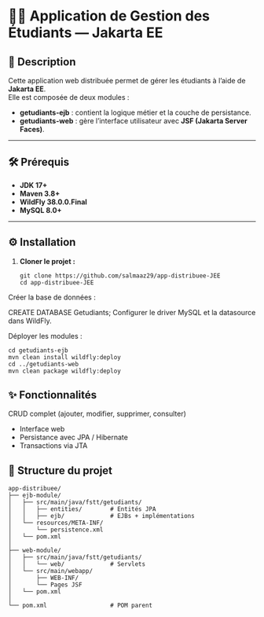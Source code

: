 # 🧑‍🎓 Application de Gestion des Étudiants — Jakarta EE

## 📖 Description

Cette application web distribuée permet de gérer les étudiants à l’aide de **Jakarta EE**.  
Elle est composée de deux modules :  
- **getudiants-ejb** : contient la logique métier et la couche de persistance.  
- **getudiants-web** : gère l’interface utilisateur avec **JSF (Jakarta Server Faces)**.

---

## 🛠️ Prérequis

- **JDK 17+**  
- **Maven 3.8+**  
- **WildFly 38.0.0.Final**  
- **MySQL 8.0+**  

---

## ⚙️ Installation

1. **Cloner le projet :**
   ```
   git clone https://github.com/salmaaz29/app-distribuee-JEE
   cd app-distribuee-JEE
Créer la base de données :


CREATE DATABASE Getudiants;
Configurer le driver MySQL et la datasource dans WildFly.

Déployer les modules :

  ```
cd getudiants-ejb
mvn clean install wildfly:deploy
cd ../getudiants-web
mvn clean package wildfly:deploy
  ```

## ✨ Fonctionnalités
CRUD complet (ajouter, modifier, supprimer, consulter)

- Interface web
- Persistance avec JPA / Hibernate
- Transactions via JTA

## 🧩 Structure du projet
 ```
app-distribuee/
├── ejb-module/    
│   ├── src/main/java/fstt/getudiants/
│   │   ├── entities/        # Entités JPA
│   │   ├── ejb/             # EJBs + implémentations
│   └── resources/META-INF/
│       └── persistence.xml  
│   └── pom.xml
│
├── web-module/              
│   ├── src/main/java/fstt/getudiants/
│   │   └── web/             # Servlets
│   └── src/main/webapp/
│       ├── WEB-INF/
│       └── Pages JSF 
│   └── pom.xml
│
└── pom.xml                  # POM parent

 ```

